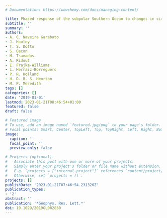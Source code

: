 ```yaml
---
# Documentation: https://wowchemy.com/docs/managing-content/

title: Phased response of the subpolar Southern Ocean to changes in circumpolar winds
subtitle: ''
summary: ''
authors:
- A. C. Naveira Garabato
- J. Hooley
- T. S. Dotto
- S. Bacon
- M. Tsamados
- A. Ridout
- E. Frajka-Williams
- L. Herraiz-Borreguero
- P. R. Holland
- H. D. B. S. Heorton
- M. P. Meredith
tags: []
categories: []
date: '2019-01-01'
lastmod: 2023-01-21T08:46:54+01:00
featured: false
draft: false

# Featured image
# To use, add an image named `featured.jpg/png` to your page's folder.
# Focal points: Smart, Center, TopLeft, Top, TopRight, Left, Right, BottomLeft, Bottom, BottomRight.
image:
  caption: ''
  focal_point: ''
  preview_only: false

# Projects (optional).
#   Associate this post with one or more of your projects.
#   Simply enter your project's folder or file name without extension.
#   E.g. `projects = ["internal-project"]` references `content/project/deep-learning/index.md`.
#   Otherwise, set `projects = []`.
projects: []
publishDate: '2023-01-21T07:46:54.231326Z'
publication_types:
- '2'
abstract: ''
publication: '*Geophys. Res. Lett.*'
doi: 10.1029/2019GL082850
---
```

